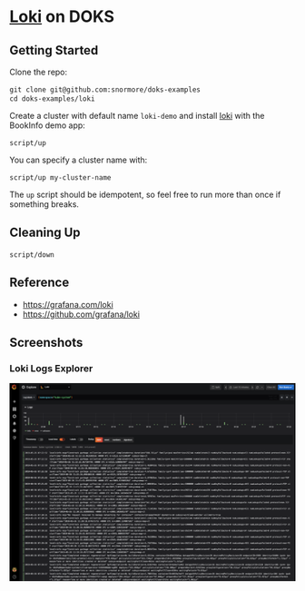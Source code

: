 # [Loki](https://grafana.com/loki) on DOKS

## Getting Started

Clone the repo:
```
git clone git@github.com:snormore/doks-examples
cd doks-examples/loki
```

Create a cluster with default name `loki-demo` and install [loki](https://grafana.com/loki) with the BookInfo demo app:
```
script/up
```

You can specify a cluster name with:
```
script/up my-cluster-name
```

The `up` script should be idempotent, so feel free to run more than once if something breaks.

## Cleaning Up

```
script/down
```

## Reference

 - https://grafana.com/loki
 - https://github.com/grafana/loki

## Screenshots

### Loki Logs Explorer

![Loki Logs Explorer Screenshot](images/loki-explore.png?raw=true)
